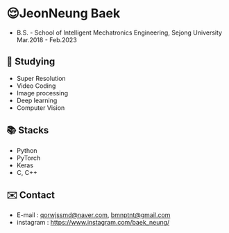 # 😌JeonNeung Baek
- B.S. - School of Intelligent Mechatronics Engineering, Sejong University Mar.2018 - Feb.2023
##  🌱 Studying
- Super Resolution
- Video Coding
- Image processing
- Deep learning
- Computer Vision


## 📚 Stacks
- Python
- PyTorch
- Keras
- C, C++

## ✉️ Contact 
- E-mail : qorwjssmd@naver.com, bmnptnt@gmail.com
- instagram : https://www.instagram.com/baek_neung/




<!--
**bmnptnt/bmnptnt** is a ✨ _special_ ✨ repository because its `README.md` (this file) appears on your GitHub profile.

Here are some ideas to get you started:

- 🔭 I’m currently working on ...
- 🌱 I’m currently learning ...
- 👯 I’m looking to collaborate on ...
- 🤔 I’m looking for help with ...
- 💬 Ask me about ...
- 📫 How to reach me: ...
- 😄 Pronouns: ...
- ⚡ Fun fact: ...
-->
